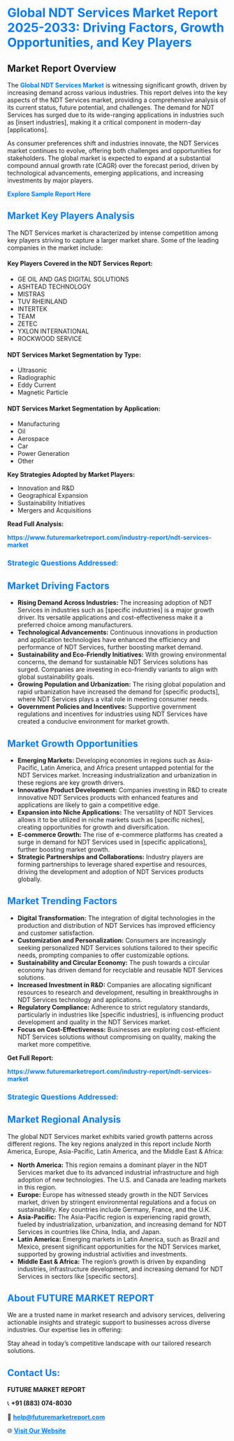 <h1 style="color: #007BFF;">Global NDT Services Market Report 2025-2033: Driving Factors, Growth Opportunities, and Key Players</h1>

<section id="overview">
<h2>Market Report Overview</h2>
<p>The <a href="https://www.futuremarketreport.com/industry-report/ndt-services-market" style="color: #007BFF; text-decoration: none;"><strong>Global NDT Services Market</strong></a> is witnessing significant growth, driven by increasing demand across various industries. This report delves into the key aspects of the NDT Services market, providing a comprehensive analysis of its current status, future potential, and challenges. The demand for NDT Services has surged due to its wide-ranging applications in industries such as [insert industries], making it a critical component in modern-day [applications].</p>
<p>As consumer preferences shift and industries innovate, the NDT Services market continues to evolve, offering both challenges and opportunities for stakeholders. The global market is expected to expand at a substantial compound annual growth rate (CAGR) over the forecast period, driven by technological advancements, emerging applications, and increasing investments by major players.</p>
</section>

<section id="overview">
<p><a href="https://www.futuremarketreport.com/request-sample/reportId=104676" style="color: #007BFF; text-decoration: none;"><strong>Explore Sample Report Here</strong></a></p>
</section>

<section id="key-players">
<h2 style="color: #007BFF;">Market Key Players Analysis</h2>
<p>The NDT Services market is characterized by intense competition among key players striving to capture a larger market share. Some of the leading companies in the market include:</p>
<h4>Key Players Covered in the NDT Services Report:</h4>
<ul><li>GE OIL AND GAS DIGITAL SOLUTIONS</li><li>ASHTEAD TECHNOLOGY</li><li>MISTRAS</li><li>TUV RHEINLAND</li><li>INTERTEK</li><li>TEAM</li><li>ZETEC</li><li>YXLON INTERNATIONAL</li><li>ROCKWOOD SERVICE</li></ul>
<h4>NDT Services Market Segmentation by Type:</h4>
<ul><li>Ultrasonic</li><li>Radiographic</li><li>Eddy Current</li><li>Magnetic Particle</li></ul>

<h4>NDT Services Market Segmentation by Application:</h4>
<ul><li>Manufacturing</li><li>Oil</li><li>Aerospace</li><li>Car</li><li>Power Generation</li><li>Other</li></ul>
<p><strong>Key Strategies Adopted by Market Players:</strong></p>
<ul>
<li>Innovation and R&D</li>
<li>Geographical Expansion</li>
<li>Sustainability Initiatives</li>
<li>Mergers and Acquisitions</li>
</ul>
</section>

<section>
<p><strong>Read Full Analysis: </strong></p><a href="https://www.futuremarketreport.com/industry-report/ndt-services-market" style="color: #007BFF; text-decoration: none;"><strong>https://www.futuremarketreport.com/industry-report/ndt-services-market</strong></a>
<h3 style="color: #007BFF;">Strategic Questions Addressed:</h3>
</section>

<section id="driving-factors">
<h2 style="color: #007BFF;">Market Driving Factors</h2>
<ul>
<li><strong>Rising Demand Across Industries:</strong> The increasing adoption of NDT Services in industries such as [specific industries] is a major growth driver. Its versatile applications and cost-effectiveness make it a preferred choice among manufacturers.</li>
<li><strong>Technological Advancements:</strong> Continuous innovations in production and application technologies have enhanced the efficiency and performance of NDT Services, further boosting market demand.</li>
<li><strong>Sustainability and Eco-Friendly Initiatives:</strong> With growing environmental concerns, the demand for sustainable NDT Services solutions has surged. Companies are investing in eco-friendly variants to align with global sustainability goals.</li>
<li><strong>Growing Population and Urbanization:</strong> The rising global population and rapid urbanization have increased the demand for [specific products], where NDT Services plays a vital role in meeting consumer needs.</li>
<li><strong>Government Policies and Incentives:</strong> Supportive government regulations and incentives for industries using NDT Services have created a conducive environment for market growth.</li>
</ul>
</section>

<section id="growth-opportunities">
<h2 style="color: #007BFF;">Market Growth Opportunities</h2>
<ul>
<li><strong>Emerging Markets:</strong> Developing economies in regions such as Asia-Pacific, Latin America, and Africa present untapped potential for the NDT Services market. Increasing industrialization and urbanization in these regions are key growth drivers.</li>
<li><strong>Innovative Product Development:</strong> Companies investing in R&D to create innovative NDT Services products with enhanced features and applications are likely to gain a competitive edge.</li>
<li><strong>Expansion into Niche Applications:</strong> The versatility of NDT Services allows it to be utilized in niche markets such as [specific niches], creating opportunities for growth and diversification.</li>
<li><strong>E-commerce Growth:</strong> The rise of e-commerce platforms has created a surge in demand for NDT Services used in [specific applications], further boosting market growth.</li>
<li><strong>Strategic Partnerships and Collaborations:</strong> Industry players are forming partnerships to leverage shared expertise and resources, driving the development and adoption of NDT Services products globally.</li>
</ul>
</section>

<section id="trending-factors">
<h2 style="color: #007BFF;">Market Trending Factors</h2>
<ul>
<li><strong>Digital Transformation:</strong> The integration of digital technologies in the production and distribution of NDT Services has improved efficiency and customer satisfaction.</li>
<li><strong>Customization and Personalization:</strong> Consumers are increasingly seeking personalized NDT Services solutions tailored to their specific needs, prompting companies to offer customizable options.</li>
<li><strong>Sustainability and Circular Economy:</strong> The push towards a circular economy has driven demand for recyclable and reusable NDT Services solutions.</li>
<li><strong>Increased Investment in R&D:</strong> Companies are allocating significant resources to research and development, resulting in breakthroughs in NDT Services technology and applications.</li>
<li><strong>Regulatory Compliance:</strong> Adherence to strict regulatory standards, particularly in industries like [specific industries], is influencing product development and quality in the NDT Services market.</li>
<li><strong>Focus on Cost-Effectiveness:</strong> Businesses are exploring cost-efficient NDT Services solutions without compromising on quality, making the market more competitive.</li>
</ul>
</section>

<section>
<p><strong>Get Full Report: </strong></p><a href="https://www.futuremarketreport.com/industry-report/ndt-services-market" style="color: #007BFF; text-decoration: none;"><strong>https://www.futuremarketreport.com/industry-report/ndt-services-market</strong></a>
<h3 style="color: #007BFF;">Strategic Questions Addressed:</h3>
</section>


<section id="regional-analysis">
<h2 style="color: #007BFF;">Market Regional Analysis</h2>
<p>The global NDT Services market exhibits varied growth patterns across different regions. The key regions analyzed in this report include North America, Europe, Asia-Pacific, Latin America, and the Middle East & Africa:</p>
<ul>
<li><strong>North America:</strong> This region remains a dominant player in the NDT Services market due to its advanced industrial infrastructure and high adoption of new technologies. The U.S. and Canada are leading markets in this region.</li>
<li><strong>Europe:</strong> Europe has witnessed steady growth in the NDT Services market, driven by stringent environmental regulations and a focus on sustainability. Key countries include Germany, France, and the U.K.</li>
<li><strong>Asia-Pacific:</strong> The Asia-Pacific region is experiencing rapid growth, fueled by industrialization, urbanization, and increasing demand for NDT Services in countries like China, India, and Japan.</li>
<li><strong>Latin America:</strong> Emerging markets in Latin America, such as Brazil and Mexico, present significant opportunities for the NDT Services market, supported by growing industrial activities and investments.</li>
<li><strong>Middle East & Africa:</strong> The region’s growth is driven by expanding industries, infrastructure development, and increasing demand for NDT Services in sectors like [specific sectors].</li>
</ul>
</section>

<footer>
<h2 style="color: #007BFF;">About FUTURE MARKET REPORT</h2>
<p>We are a trusted name in market research and advisory services, delivering actionable insights and strategic support to businesses across diverse industries. Our expertise lies in offering:</p>

<p>Stay ahead in today’s competitive landscape with our tailored research solutions.</p>

<h2 style="color: #007BFF;">Contact Us:</h2>
<p><strong>FUTURE MARKET REPORT</strong></p>
<p>📞 <strong>+91 (883) 074-8030</strong></p>
<p>📧 <strong><a href="mailto:help@futuremarketreport.com" style="color: #007BFF;">help@futuremarketreport.com</a></strong></p>
<p>🌐 <strong><a href="https://www.futuremarketreport.com/" style="color: #007BFF;">Visit Our Website</a></strong></p>
</footer>